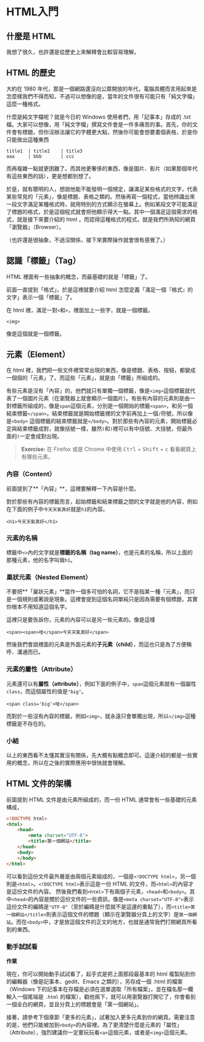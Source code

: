# HTML入門

## 什麼是 HTML

我想了很久，也許還是從歷史上來解釋會比較容易理解。

## HTML 的歷史

大約在 1980 年代，那是一個網路還沒向公眾開放的年代，電腦具體而言用起來是怎麼樣我們不得而知，不過可以想像的是，當年的文件很有可能只有「純文字檔」這麼一種格式。

什麼是純文字檔呢？就是今日的 Windows 使用者們，用「記事本」存成的 .txt 檔。大家可以想像，用「純文字檔」撰寫文件會是一件多痛苦的事。首先，你的文件會有標題，但你沒辦法讓它的字體更大點，然後你可能會想要畫個表格，於是你只能做出這種東西

```
title1	| title2	| title3
aaa		| bbb		| ccc

```

而再複雜一點就更困難了。而其他更奢侈的東西，像是圖片、影片（如果那個年代有這些東西的話），更是想都別想了。


於是，就有聰明的人，想說他能不能發明一個規定，讓滿足某些格式的文字，代表某些常見的「元素」，像是標題、表格之類的。然後再寫一個程式，當他辨識出來一段文字滿足某種格式時，就用特別的方式顯示在螢幕上。例如某段文字可能滿足了標題的格式，於是這個程式就會把他顯示得大一點。其中一個滿足這個需求的格式，就是接下來要介紹的 html ，而認得這種格式的程式，就是我們所熟知的網頁「瀏覽器」（Browser）。

（也許還是很抽象，不過沒關係，接下來實際操作就會很有感覺了。）

## 認識「標籤」（Tag）

HTML 裡面有一些抽象的概念，而最基礎的就是「標籤」了。

前面一直提到「格式」，於是這裡就要介紹 html 怎麼定義「滿足一個『格式』的文字」表示一個「標籤」了。

在 html 裡，滿足一對`<`和`>`，裡面加上一些字，就是一個標籤。

```
<img>
```

像是這個就是一個標籤。

## 元素（Element）

在 html 裡，我們把一些文件裡常常出現的東西，像是標題、表格、按鈕，都變成一個個的「元素」了。而這些「元素」，就是由「標籤」所組成的。

有些元素是沒有「內容」的，他們就只有單獨一個標籤，像是`<img>`這個標籤就代表了一個圖片元素（在瀏覽器上就會顯示一個圖片）。有些有內容的元素則是由一對標籤所組成的，像是`span`這個元素，分別是一個開始的標籤`<span>`，和另一個結束標籤`</span>`。結束標籤就是開始標籤裡的文字前再加上一個`/`符號，所以像是`<body>` 這個標籤的結束標籤就是`</body>`。對於那些有內容的元素，開始標籤必定與結束標籤成對，就像括號一樣，雖然`(`和`)`裡可以有中括號、大括號，但最外面的`(`一定會成對出現。

> **Exercise:** 在 Firefox 或是 Chrome 中使用 <kbd>Ctrl</kbd> + <kbd>Shift</kbd> + <kbd>c</kbd> 看看網頁上有哪些元素。

### 內容（Content）

前面提到了**「內容」**，這裡要解釋一下內容是什麼。

對於那些有內容的標籤而言，起始標籤和結束標籤之間的文字就是他的內容，例如在下面的例子中`今天天氣真好`就是`h1`的內容。

```
<h1>今天天氣真好</h1>
```

### 元素的名稱

標籤中`<>`內的文字就是**標籤的名稱（tag name）**，也是元素的名稱，所以上面的那種元素，他的名字叫做`h1`。

### 巢狀元素（Nested Element）

不要把**「巢狀元素」**當作一個多可怕的名詞，它不是指某一種「元素」，而只是一個規則或著說是現象。這裡會提到這個名詞單純只是因為需要有個標題，其實你根本不用知道這個名字。

這裡只是要告訴你，元素的內容可以是另一些元素的。像是這樣

```
<span><span>哇</span>今天天氣真好</span>
```

然後我們會說裡面的元素是外面元素的**子元素（child）**，而這也只是為了方便稱呼、溝通而已。

### 元素的屬性（Attribute）

元素還可以有**屬性（attribute）**，例如下面的例子中，`span`這個元素就有一個屬性`class`，而這個屬性的值是`"big"`。

```
<span class='big'>哇</span>
```

而對於一些沒有內容的標籤，例如`<img>`，就永遠只會單獨出現，所以`</img>`這種標籤是不存在的。

### 小結

以上的東西看不太懂其實沒有關係，先大概有點概念即可。這邊介紹的都是一些實用的概念，所以在之後的實際應用中很快就會理解。

## HTML 文件的架構

前面提到 HTML 文件是由元素所組成的，而一份 HTML 通常會有一些基礎的元素構成，

```html
<!DOCTYPE html>
<html>
    <head>
        <meta charset="UTF-8"> 
        <title>第一個網站</title>
    </head>
    <body>
    </body>
</html>
```

可以看到這份文件最外層是由兩個元素組成的，一個是`<!DOCTYPE html>`，另一個則是`<html>`。`<!DOCTYPE html>`表示這是一份 HTML 的文件，而`<html>`的內容才是這份文件的內容。
然後我們看到`<html>`下有兩個子元素，`<head>`和`<body>`。其中`<head>`的內容是關於這份文件的一些資訊，像是`<meta charset="UTF-8">`表示這份文件的編碼是`"UTF-8"`（至於編碼是什麼就不是這邊的重點了），而`<title>第一個網站</title>`則表示這個文件的標題（顯示在瀏覽器分頁上的文字）是`第一個網站`。而在`<body>`中，才是放這個文件的正文的地方，也就是通常我們打開網頁所看到的東西。

### 動手試試看

**作業**

現在，你可以開始動手試試看了，起手式是把上面那段最基本的 html 複製貼到你的編輯器（像是記事本、gedit、Emacs 之類的），另存成一個 .html 的檔案（Windows 下的記事本在存檔是必須在選單選取「所有檔案」，並在檔名那一欄輸入一個尾端是 `.html` 的檔案），戳他兩下，就可以用瀏覽器打開它了，你會看到一個全白的網頁，並且分頁上的標題會是「第一個網站」。

接著，請參考下個章節「更多的元素」，試著加入更多元素到你的網頁。需要注意的是，他們只能被加到`<body>`的內容裡。為了更清楚什麼是元素的「屬性」（Attribute），強烈建議你一定要玩玩看`<a>`這個元素，或者是`<img>`這個元素。


